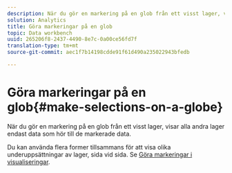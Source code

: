 ```yaml
---
description: När du gör en markering på en glob från ett visst lager, visar alla andra lager endast data som hör till de markerade data.
solution: Analytics
title: Göra markeringar på en glob
topic: Data workbench
uuid: 265206f8-2437-4490-8e7c-0a00ce56fd7f
translation-type: tm+mt
source-git-commit: aec1f7b14198cdde91f61d490a235022943bfedb

---
```



# Göra markeringar på en glob{#make-selections-on-a-globe}

När du gör en markering på en glob från ett visst lager, visar alla andra lager endast data som hör till de markerade data.

Du kan använda flera former tillsammans för att visa olika underuppsättningar av lager, sida vid sida. Se [Göra markeringar i visualiseringar](../../../../home/c-get-started/c-vis/c-sel-vis/c-sel-vis.md#concept-012870ec22c7476e9afbf3b8b2515746).
